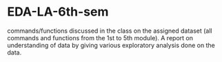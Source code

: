 # EDA-LA-6th-sem
commands/functions discussed in the class on the assigned dataset (all commands and functions from the 1st to 5th module).
A report on understanding of data by giving various exploratory analysis done on the data.
